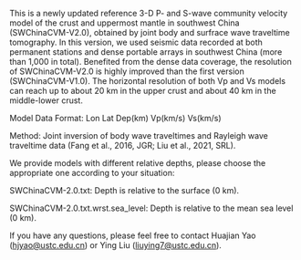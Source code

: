 This is a newly updated reference 3-D P- and S-wave community velocity model of the crust and uppermost mantle in southwest China (SWChinaCVM-V2.0), obtained by joint body and surfrace wave traveltime tomography. In this version, we used seismic data recorded at both permanent stations and dense portable arrays in southwest China (more than 1,000 in total). Benefited from the dense data coverage, the resolution of SWChinaCVM-V2.0 is highly improved than the first version (SWChinaCVM-V1.0). The horizontal resolution of both Vp and Vs models can reach up to about 20 km in the upper crust and about 40 km in the middle-lower crust.

Model Data Format: Lon Lat Dep(km) Vp(km/s) Vs(km/s)

Method: Joint inversion of body wave traveltimes and Rayleigh wave traveltime data (Fang et al., 2016, JGR; Liu et al., 2021, SRL).

We provide models with different relative depths, please choose the appropriate one according to your situation:

SWChinaCVM-2.0.txt: Depth is relative to the surface (0 km).

SWChinaCVM-2.0.txt.wrst.sea_level: Depth is relative to the mean sea level (0 km).

If you have any questions, please feel free to contact Huajian Yao (hjyao@ustc.edu.cn) or Ying Liu (liuying7@ustc.edu.cn).
